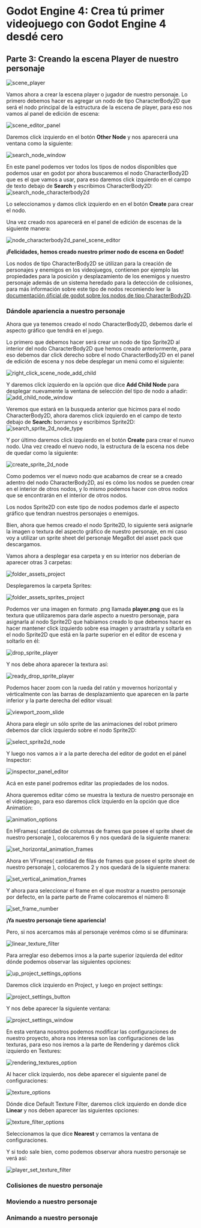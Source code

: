 # Godot Engine 4: Crea tú primer videojuego con Godot Engine 4 desdé cero
## Parte 3: Creando la escena Player de nuestro personaje

![scene_player](resources/scene_player_structure_scene.png)

Vamos ahora a crear la escena player o jugador de nuestro personaje.
Lo primero debemos hacer es agregar un nodo de tipo CharacterBody2D que será el nodo principal de la estructura de la escena de player, para eso nos vamos al panel de edición de escena:

![scene_editor_panel](resources/scene_structure_import_panel_editor.png)

Daremos click izquierdo en el botón **Other Node** y nos aparecerá una ventana como la siguiente:

![search_node_window](resources/search_node_window.png)

En este panel podemos ver todos los tipos de nodos disponibles que podemos usar en godot por ahora buscaremos el nodo CharacterBody2D que es el que vamos a usar, para eso daremos click izquierdo en el campo de texto debajo de **Search** y escribimos CharacterBody2D:
![search_node_characterbody2d](resources/search_node_characterbody2d.png)

Lo seleccionamos y damos click izquierdo en en el botón **Create** para crear el nodo.

Una vez creado nos aparecerá en el panel de edición de escenas de la siguiente manera:

![node_characterbody2d_panel_scene_editor](resources/node_characterbody2d_panel_scene_editor.png)

**¡Felicidades, hemos creado nuestro primer nodo de escena en Godot!**

Los nodos de tipo CharacterBody2D se útilizan para la creación de personajes y enemigos en los videojuegos, contienen por ejemplo las propiedades para la posición y desplazamiento de los enemigos y nuestro personaje además de un sistema heredado para la detección de colisiones, para más información sobre este tipo de nodos recomiendo leer la [documentación óficial de godot sobre los nodos de tipo CharacterBody2D](https://docs.godotengine.org/en/4.1/tutorials/physics/using_character_body_2d.html).



### Dándole apariencia a nuestro personaje

Ahora que ya tenemos creado el nodo CharacterBody2D, debemos darle el aspecto gráfico que tendrá en el juego.

Lo primero que debemos hacer será crear un nodo de tipo Sprite2D al interior del nodo CharacterBody2D que hemos creado anteriormente, para eso debemos dar click derecho sobre el nodo CharacterBody2D en el panel de edición de escena y nos debe desplegar un menú como el siguiente:

![right_click_scene_node_add_child](resources/right_click_scene_node_add_child.png)

Y daremos click izquierdo en la opción que dice **Add Child Node** para desplegar nuevamente la ventana de selección del tipo de nodo a añadir:
![add_child_node_window](resources/add_child_node_window.png)

Veremos que estará en la busqueda anterior que hicimos para el nodo CharacterBody2D, ahora daremos click izquierdo en el campo de texto debajo de **Search:** borramos y escribimos Sprite2D:
![search_sprite_2d_node_type](resources/search_sprite_2d_node_type.png)

Y por último daremos click izquierdo en el botón **Create** para crear el nuevo nodo.
Una vez creado el nuevo nodo, la estructura de la escena nos debe de quedar como la siguiente:

![create_sprite_2d_node](resources/create_sprite_2d_node.png)

Como podemos ver el nuevo nodo que acabamos de crear se a creado adentro del nodo CharacterBody2D, así es cómo los nodos se pueden crear en el interior de otros nodos, y lo mismo podemos hacer con otros nodos que se encontrarán en el interior de otros nodos.

Los nodos Sprite2D con este tipo de nodos podemos darle el aspecto gráfico que tendran nuestros personajes o enemigos.

Bien, ahora que hemos creado el nodo Sprite2D, lo siguiente será asignarle la imagen o textura del aspecto gráfico de nuestro personaje, en mi caso voy a utilizar un sprite sheet del personaje MegaBot del asset pack que descargamos.

Vamos ahora a desplegar esa carpeta y en su interior nos deberían de aparecer otras 3 carpetas:

![folder_assets_project](resources/folder_assets_project.png)

Desplegaremos la carpeta Sprites:

![folder_assets_sprites_project](resources/folder_assets_sprites_project.png)

Podemos ver una imagen en formato .png llamada **player.png** que es la textura que utilizaremos para darle aspecto a nuestro personaje, para asignarla al nodo Sprite2D que habíamos creado lo que debemos hacer es hacer mantener click izquierdo sobre esa imagen y arrastrarla y soltarla en el nodo Sprite2D que está en la parte superior en el editor de escena y soltarlo en él:

![drop_sprite_player](resources/drop_sprite_player.png)

Y nos debe ahora aparecer la textura así:

![ready_drop_sprite_player](resources/ready_drop_sprite_player.png)

Podemos hacer zoom con la rueda del ratón y movernos horizontal y vérticalmente con las barras de desplazamiento que aparecen en la parte inferior y la parte derecha del editor visual:

![viewport_zoom_slide](resources/viewport_zoom_slide.png)


Ahora para elegir un sólo sprite de las animaciones del robot primero debemos dar click izquierdo sobre el nodo Sprite2D:

![select_sprite2d_node](resources/select_sprite2d_node.png)

Y luego nos vamos a ir a la parte derecha del editor de godot en el pánel Inspector:

![inspector_panel_editor](resources/inspector_panel_editor.png)

Acá en este panel podremos editar las propiedades de los nodos.

Ahora queremos editar cómo se muestra la textura de nuestro personaje en el videojuego, para eso daremos click izquierdo en la opción que dice Animation:

![animation_options](resources/animation_options.png)

En HFrames( cantidad de columnas de frames que posee el sprite sheet de nuestro personaje ), colocaremos 6 y nos quedará de la siguiente manera:

![set_horizontal_animation_frames](resources/set_horizontal_animation_frames.png)

Ahora en VFrames( cantidad de filas de frames que posee el sprite sheet de nuestro personaje ), colocaremos 2 y nos quedará de la siguiente manera:

![set_vertical_animation_frames](resources/set_vertical_animation_frames.png)

Y ahora para seleccionar el frame en el que mostrar a nuestro personaje por defecto, en la parte parte de Frame colocaremos el número 8:

![set_frame_number](resources/set_frame_number.png)

**¡Ya nuestro personaje tiene apariencia!**

Pero, si nos acercamos más al personaje verémos cómo si se difuminara:

![linear_texture_filter](resources/linear_texture_filter.png)

Para arreglar eso debemos irnos a la parte superior izquierda del editor dónde podemos observar las siguientes opciones:

![up_project_settings_options](resources/up_project_settings_options.png)

Daremos click izquierdo en Project, y luego en project settings:

![project_settings_button](resources/project_settings_button.png)

Y nos debe aparecer la siguiente ventana:

![project_settings_window](resources/project_settings_window.png)

En esta ventana nosotros podemos modificar las configuraciones de nuestro proyecto, ahora nos interesa son las configuraciones de las texturas, para eso nos iremos a la parte de Rendering y darémos click izquierdo en Textures:

![rendering_textures_option](resources/rendering_textures_option.png)

Al hacer click izquierdo, nos debe aparecer el siguiente panel de configuraciones:

![texture_options](resources/texture_options.png)

Dónde dice Default Texture Filter, daremos click izquierdo en donde dice **Linear** y nos deben aparecer las siguientes opciones:

![texture_filter_options](resources/texture_filter_options.png)

Seleccionamos la que dice **Nearest** y cerramos la ventana de configuraciones.

Y si todo sale bien, como podemos observar ahora nuestro personaje se verá así:

![player_set_texture_filter](resources/player_set_texture_filter.png)

### Colisiones de nuestro personaje
### Moviendo a nuestro personaje
### Animando a nuestro personaje




